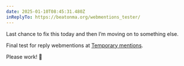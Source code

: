 ```yaml
---
date: 2025-01-10T08:45:31.480Z
inReplyTo: https://beatonma.org/webmentions_tester/
---
```


Last chance to fix this today and then I’m moving on to something else.

Final test for reply webmentions at [Temporary mentions](https://beatonma.org/webmentions_tester/).

Please work! 🧎
